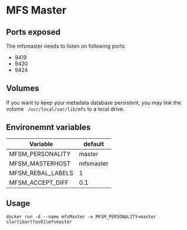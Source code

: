 # MFS Master 
## Ports exposed
The mfsmaster needs to listen on following ports
- 9419
- 9420
- 9424

## Volumes
If you want to keep your metadata database persistent, you may link the volume `
/usr/local/var/lib/mfs` to a local drive.

## Environemnt variables
| Variable | default |
| --- | --- |
| MFSM_PERSONALITY | master
| MFSM_MASTERHOST | mfsmaster
| MFSM_REBAL_LABELS | 1
| MFSM_ACCEPT_DIFF | 0.1

## Usage
```
docker run -d --name mfsMaster -e MFSM_PERSONALITY=master slartibartfas81\mfsmaster
```

